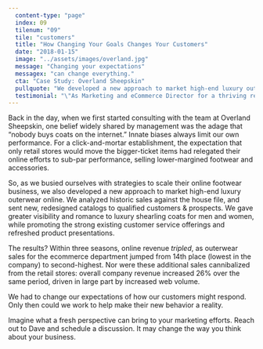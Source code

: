 ```yaml
---
  content-type: "page"
  index: 09
  tilenum: "09"
  tile: "customers"
  title: "How Changing Your Goals Changes Your Customers"
  date: "2018-01-15"
  image: "../assets/images/overland.jpg"
  message: "Changing your expectations"
  messagex: "can change everything."
  cta: "Case Study: Overland Sheepskin"
  pullquote: "We developed a new approach to market high-end luxury outerwear online. Within three seasons, online revenue tripled."
  testimonial: "\"As Marketing and eCommerce Director for a thriving retail website, Dave possesses an uncanny ability to oversee a mind-boggling number of details.\"<br /><span>–Christine Schrum, <br />Content Manager</span> "
---
```


<div>

Back in the day, when we first started consulting with the team at Overland Sheepskin, one belief widely shared by management was the adage that “nobody buys coats on the internet.” Innate biases always limit our own performance. For a click-and-mortar establishment, the expectation that only retail stores would move the bigger-ticket items had relegated their online efforts to sub-par performance, selling lower-margined footwear and accessories.

So, as we busied ourselves with strategies to scale their online footwear business, we also developed a new approach to market high-end luxury outerwear online. We analyzed historic sales against the house file, and sent new, redesigned catalogs to qualified customers & prospects. We gave greater visibility and romance to luxury shearling coats for men and women, while promoting the strong existing customer service offerings and refreshed product presentations.

The results? Within three seasons, online revenue _tripled_, as outerwear sales for the ecommerce department jumped from 14th place (lowest in the company) to second-highest. Nor were these additional sales cannibalized from the retail stores: overall company revenue increased 26% over the same period, driven in large part by increased web volume.

We had to change our expectations of how our customers might respond. Only then could we work to help make their new behavior a reality.

Imagine what a fresh perspective can bring to your marketing efforts. Reach out to Dave and schedule a discussion. It may change the way you think about your business.

</div>
